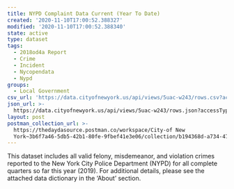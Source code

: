 ```yaml
---
title: NYPD Complaint Data Current (Year To Date)
created: '2020-11-10T17:00:52.388327'
modified: '2020-11-10T17:00:52.388340'
state: active
type: dataset
tags:
  - 2018od4a Report
  - Crime
  - Incident
  - Nycopendata
  - Nypd
groups:
  - Local Government
csv_url: 'https://data.cityofnewyork.us/api/views/5uac-w243/rows.csv?accessType=DOWNLOAD'
json_url: >-
  https://data.cityofnewyork.us/api/views/5uac-w243/rows.json?accessType=DOWNLOAD
layout: post
postman_collection_url: >-
  https://thedaydasource.postman.co/workspace/City-of New
  York~3b6f7a46-5db5-42b1-80fe-9fbef41e3e06/collection/b194368d-a734-475e-88c6-e288e212ff70
---
```

This dataset includes all valid felony, misdemeanor, and violation crimes reported to the New York City Police Department (NYPD) for all complete quarters so far this year (2019). For additional details, please see the attached data dictionary in the ‘About’ section.
